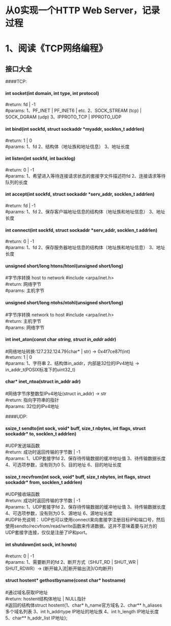 # 从0实现一个HTTP Web Server，记录过程


# 1、阅读《TCP网络编程》
## 接口大全

####TCP:  
#### int socket(int domain, int type, int protocol)    
#return: fd | -1    
#params: 1、PF_INET | PF_INET6 | etc. 2、SOCK_STREAM (tcp) | SOCK_DGRAM (udp)  3、IPPROTO_TCP | IPPROTO_UDP
#### int bind(int sockfd, struct sockaddr *myaddr, socklen_t addrlen)    
#return: 1 | 0    
#params: 1、fd  2、结构体（地址族和地址信息） 3、地址长度
#### int listen(int sockfd, int backlog)    
#return: 0 | -1    
#params: 1、希望进入等待连接请求状态的套接字文件描述符fd  2、连接请求等待队列的长度
#### int accept(int sockfd, struct sockaddr *serv_addr, socklen_t addrlen)    
#return: fd | -1    
#params: 1、fd 2、保存客户端地址信息的结构体（地址族和地址信息） 3、地址长度
#### int connect(int sockfd, struct sockaddr *serv_addr, socklen_t addrlen)    
#return: 0 | -1    
#params: 1、fd 2、保存服务器地址信息的结构体（地址族和地址信息） 3、地址长度

#### unsigned short/long htons/htonl(unsigned short/long)   
#字节序转换 host to network  #include <arpa/inet.h>  
#return: 网络字节   
#params: 主机字节
#### unsigned short/long ntohs/ntohl(unsigned short/long)   
#字节序转换 network to host  #include <arpa/inet.h>  
#return: 主机字节   
#params: 网络字节

#### int inet_aton(const char *string, struct in_addr* addr)    
#网络地址转换:127.232.124.79(char* | str) -> 0x4f7ce87f(int)  
#return: 1 | 0    
#params: 1、字符串 2、结构体in_addr，内部是32位的IPv4地址 -> in_addr_t(POSIX标准下的uint32_t)
#### char* inet_ntoa(struct in_addr adr)
#网络字节序整数型IPv4地址(struct in_addr) -> str  
#return: 指向字符串的指针    
#params: 32位的IPv4地址

####UDP:  
#### ssize_t sendto(int sock, void* buff, size_t nbytes, int flags, struct sockaddr* to, socklen_t addrlen)  
#UDP发送端函数  
#return: 成功时返回传输的字节数 | -1    
#params: 1、UDP套接字fd 2、保存待传输数据的缓冲地址值 3、待传输数据长度 4、可选项参数，没有则为0 5、目的地址 6、目的地址长度  
#### ssize_t recvfrom(int sock, void* buff, size_t nbytes, int flags, struct sockaddr* from, socklen_t addrlen)  
#UDP接收端函数  
#return: 成功时返回传输的字节数 | -1    
#params: 1、UDP套接字fd 2、保存待传输数据的缓冲地址值 3、待传输数据长度 4、可选项参数，没有则为0 5、源地址 6、源地址长度     
#UDP补充说明： UDP也可以使用connect来向套接字注册目标IP和端口号，然后使用sendto/recvfrom/read/write函数来传递数据。这并不意味着要与对方的UDP套接字连接，仅仅是注册了IP和port。  

#### int shutdown(int sock, int howto)  
#return: 0 | -1    
#params: 1、需要断开的fd 2、断开方式（SHUT_RD | SHUT_WR | SHUT_RDWR）-> (断开输入流|断开输出流|I/O均断开)  

#### struct hostent* gethostbyname(const char* hostname)   
#通过域名获取IP地址  
#return: hostent结构体地址 | NULL指针    
#返回的结构体struct hostent{1、char* h_name官方域名 2、char** h_aliases多个域名列表 3、int h_addrtype IP地址的地址族 4、int h_length IP地址长度 5、char** h_addr_list IP地址};
